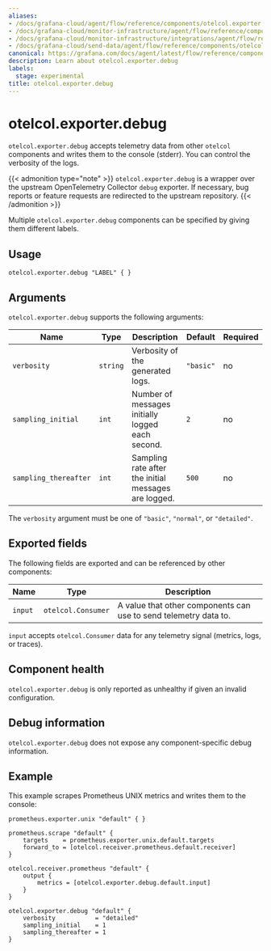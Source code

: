 ```yaml
---
aliases:
- /docs/grafana-cloud/agent/flow/reference/components/otelcol.exporter.debug/
- /docs/grafana-cloud/monitor-infrastructure/agent/flow/reference/components/otelcol.exporter.debug/
- /docs/grafana-cloud/monitor-infrastructure/integrations/agent/flow/reference/components/otelcol.exporter.debug/
- /docs/grafana-cloud/send-data/agent/flow/reference/components/otelcol.exporter.debug/
canonical: https://grafana.com/docs/agent/latest/flow/reference/components/otelcol.exporter.debug/
description: Learn about otelcol.exporter.debug
labels:
  stage: experimental
title: otelcol.exporter.debug
---
```


# otelcol.exporter.debug

`otelcol.exporter.debug` accepts telemetry data from other `otelcol` components and writes them to the console (stderr).
You can control the verbosity of the logs.

{{< admonition type="note" >}}
`otelcol.exporter.debug` is a wrapper over the upstream OpenTelemetry Collector `debug` exporter. 
If necessary, bug reports or feature requests are redirected to the upstream repository.
{{< /admonition >}}

Multiple `otelcol.exporter.debug` components can be specified by giving them different labels.

## Usage

```river
otelcol.exporter.debug "LABEL" { }
```

## Arguments

`otelcol.exporter.debug` supports the following arguments:

Name | Type | Description | Default | Required
---- | ---- | ----------- | ------- | --------
`verbosity`           | `string` | Verbosity of the generated logs. | `"basic"` | no
`sampling_initial`    | `int`    | Number of messages initially logged each second. | `2` | no
`sampling_thereafter` | `int`    | Sampling rate after the initial messages are logged. | `500` | no

The `verbosity` argument must be one of `"basic"`, `"normal"`, or `"detailed"`.

## Exported fields

The following fields are exported and can be referenced by other components:

Name | Type | Description
---- | ---- | -----------
`input` | `otelcol.Consumer` | A value that other components can use to send telemetry data to.

`input` accepts `otelcol.Consumer` data for any telemetry signal (metrics,
logs, or traces).

## Component health

`otelcol.exporter.debug` is only reported as unhealthy if given an invalid
configuration.

## Debug information

`otelcol.exporter.debug` does not expose any component-specific debug
information.

## Example

This example scrapes Prometheus UNIX metrics and writes them to the console:

```river
prometheus.exporter.unix "default" { }

prometheus.scrape "default" {
    targets    = prometheus.exporter.unix.default.targets
    forward_to = [otelcol.receiver.prometheus.default.receiver]
}

otelcol.receiver.prometheus "default" {
    output {
        metrics = [otelcol.exporter.debug.default.input]
    }
}

otelcol.exporter.debug "default" {
    verbosity           = "detailed"
    sampling_initial    = 1
    sampling_thereafter = 1
}
```
